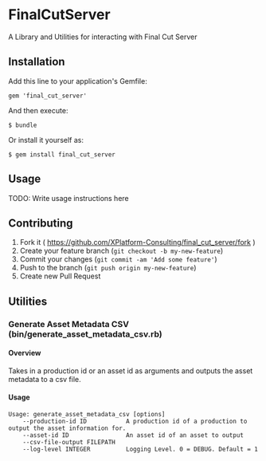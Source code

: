 # FinalCutServer

A Library and Utilities for interacting with Final Cut Server

## Installation

Add this line to your application's Gemfile:

    gem 'final_cut_server'

And then execute:

    $ bundle

Or install it yourself as:

    $ gem install final_cut_server

## Usage

TODO: Write usage instructions here

## Contributing

1. Fork it ( https://github.com/XPlatform-Consulting/final_cut_server/fork )
2. Create your feature branch (`git checkout -b my-new-feature`)
3. Commit your changes (`git commit -am 'Add some feature'`)
4. Push to the branch (`git push origin my-new-feature`)
5. Create new Pull Request


## Utilities

### Generate Asset Metadata CSV (bin/generate_asset_metadata_csv.rb)

#### Overview

  Takes in a production id or an asset id as arguments and outputs the asset metadata to a csv file.

#### Usage

    Usage: generate_asset_metadata_csv [options]
        --production-id ID           A production id of a production to output the asset information for.
        --asset-id ID                An asset id of an asset to output
        --csv-file-output FILEPATH
        --log-level INTEGER          Logging Level. 0 = DEBUG. Default = 1